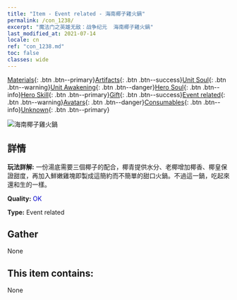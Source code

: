 ```yaml
---
title: "Item - Event related - 海南椰子雞火鍋"
permalink: /con_1238/
excerpt: "魔法门之英雄无敌：战争纪元  海南椰子雞火鍋"
last_modified_at: 2021-07-14
locale: cn
ref: "con_1238.md"
toc: false
classes: wide
---
```

 [Materials](/ItemsCN/){: .btn .btn--primary}[Artifacts](/ItemsCN/Artifacts/){: .btn .btn--success}[Unit Soul](/ItemsCN/UnitSoul/){: .btn .btn--warning}[Unit Awakening](/ItemsCN/UnitAwakening/){: .btn .btn--danger}[Hero Soul](/ItemsCN/HeroSoul/){: .btn .btn--info}[Hero Skill](/ItemsCN/HeroSkill/){: .btn .btn--primary}[Gift](/ItemsCN/Gift/){: .btn .btn--success}[Event related](/ItemsCN/Events/){: .btn .btn--warning}[Avatars](/ItemsCN/Avatars/){: .btn .btn--danger}[Consumables](/ItemsCN/Consumables/){: .btn .btn--info}[Unknown](/ItemsCN/Unknown/){: .btn .btn--primary}

 ![海南椰子雞火鍋](/images/t/i_81531231.png)

## 詳情
 **玩法詳解:** 一份湯底需要三個椰子的配合，椰青提供水分、老椰增加椰香、椰皇保證甜度，再加入鮮嫩雞塊即製成這簡約而不簡單的甜口火鍋。不過這一鍋，吃起來還和生的一樣。

 **Quality:** <span style="color: #0000CD">OK</span>

 **Type:** Event related

## Gather

  None

## This item contains:

  None

